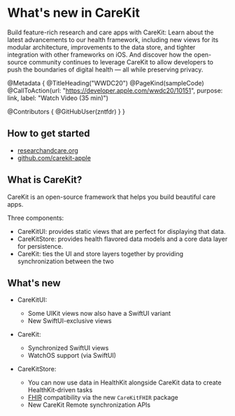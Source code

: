# What's new in CareKit

Build feature-rich research and care apps with CareKit: Learn about the latest advancements to our health framework, including new views for its modular architecture, improvements to the data store, and tighter integration with other frameworks on iOS. And discover how the open-source community continues to leverage CareKit to allow developers to push the boundaries of digital health&nbsp;—&nbsp;all while preserving privacy.

@Metadata {
   @TitleHeading("WWDC20")
   @PageKind(sampleCode)
   @CallToAction(url: "https://developer.apple.com/wwdc20/10151", purpose: link, label: "Watch Video (35 min)")

   @Contributors {
      @GitHubUser(zntfdr)
   }
}



## How to get started

- [researchandcare.org][researchandcare.org]
- [github.com/carekit-apple][github.com/carekit-apple/]

## What is CareKit?

CareKit is an open-source framework that helps you build beautiful care apps. 

Three components:

- CareKitUI: provides static views that are perfect for displaying that data.
- CareKitStore: provides health flavored data models and a core data layer for persistence.
- CareKit: ties the UI and store layers together by providing synchronization between the two

## What's new

- CareKitUI:
  - Some UIKit views now also have a SwiftUI variant
  - New SwiftUI-exclusive views

- CareKit:
  - Synchronized SwiftUI views
  - WatchOS support (via SwiftUI)

- CareKitStore:
  - You can now use data in HealthKit alongside CareKit data to create HealthKit-driven tasks
  - [FHIR][FHIR] compatibility via the new `CareKitFHIR` package
  - New CareKit Remote synchronization APIs

[FHIR]: https://en.wikipedia.org/wiki/Fast_Healthcare_Interoperability_Resources
[researchandcare.org]: https://www.researchandcare.org
[github.com/carekit-apple/]: https://github.com/carekit-apple/